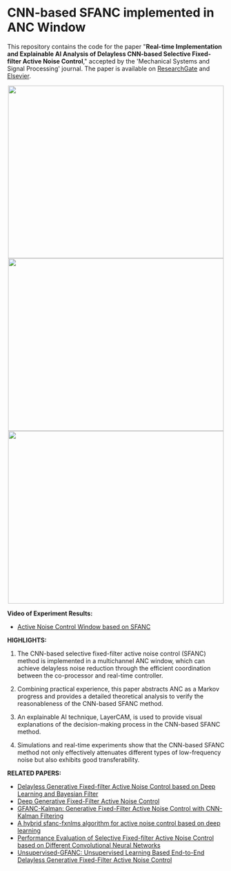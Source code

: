 # CNN-based SFANC implemented in ANC Window

This repository contains the code for the paper "**Real-time Implementation and Explainable AI Analysis of Delayless CNN-based Selective Fixed-filter Active Noise Control**," accepted by the 'Mechanical Systems and Signal Processing' journal. The paper is available on [ResearchGate](https://www.researchgate.net/publication/379371184_Real-time_implementation_and_explainable_AI_analysis_of_delayless_CNN-based_selective_fixed-filter_active_noise_control) and [Elsevier](https://www.sciencedirect.com/science/article/pii/S0888327024002620).

<p align="center">
  <img src="https://github.com/Luo-Zhengding/SFANC-Window/assets/95018034/de1f3812-74ac-4461-85b2-707b56064f07" width="500" height="400">
  <img src="https://github.com/Luo-Zhengding/SFANC-Window/assets/95018034/81b6b1db-a9e4-4e2d-afe0-6ed24d708182" width="500" height="400">
  <img src="https://github.com/Luo-Zhengding/SFANC-Window/assets/95018034/b2973645-06ec-405f-835b-ac17268f3873" width="500" height="400">
</p>


**Video of Experiment Results:**
- [Active Noise Control Window based on SFANC](https://youtu.be/K1pWeNLMoDM)

**HIGHLIGHTS:**
1. The CNN-based selective fixed-filter active noise control (SFANC) method is implemented in a multichannel ANC window, which can achieve delayless noise reduction through the efficient coordination between the co-processor and real-time controller.

2. Combining practical experience, this paper abstracts ANC as a Markov progress and provides a detailed theoretical analysis to verify the reasonableness of the CNN-based SFANC method.

3. An explainable AI technique, LayerCAM, is used to provide visual explanations of the decision-making process in the CNN-based SFANC method.

4. Simulations and real-time experiments show that the CNN-based SFANC method not only effectively attenuates different types of low-frequency noise but also exhibits good transferability.

**RELATED PAPERS:**
- [Delayless Generative Fixed-filter Active Noise Control based on Deep Learning and Bayesian Filter](https://ieeexplore.ieee.org/document/10339836/)
- [Deep Generative Fixed-Filter Active Noise Control](https://arxiv.org/pdf/2303.05788)
- [GFANC-Kalman: Generative Fixed-Filter Active Noise Control with CNN-Kalman Filtering](https://ieeexplore.ieee.org/document/10323505)
- [A hybrid sfanc-fxnlms algorithm for active noise control based on deep learning](https://arxiv.org/pdf/2208.08082)
- [Performance Evaluation of Selective Fixed-filter Active Noise Control based on Different Convolutional Neural Networks](https://arxiv.org/pdf/2208.08440)
- [Unsupervised-GFANC: Unsupervised Learning Based End-to-End Delayless Generative Fixed-Filter Active Noise Control](https://arxiv.org/pdf/2402.09460.pdf)
